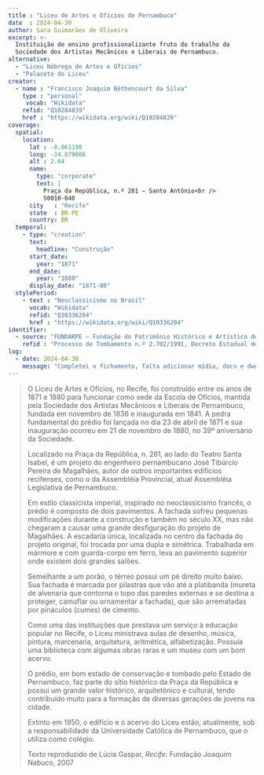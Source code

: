```yaml
---
title : "Liceu de Artes e Ofícios de Pernambuco"
date  : 2024-04-30
author: Sara Guimarães de Oliveira
excerpt: >-
  Instituição de ensino profissionalizante fruto do trabalho da
  Sociedade dos Artistas Mecânicos e Liberais de Pernambuco.
alternative:
  - "Liceu Nóbrega de Artes e Ofícios"
  - "Palacete do Liceu"
creator:
  - name : "Francisco Joaquim Béthencourt da Silva"
    type : "personal"
     vocab: "Wikidata"
    refid: "Q10284839"
    href : "https://wikidata.org/wiki/Q10284839"
coverage:
  spatial:
    location:
      lat : -8.061198 
      long: -34.879008
      alt : 2.64
      name:
        type: "corporate"
        text: |
          Praça da República, n.º 281 – Santo Antônio<br />
          50010-040
      city   : "Recife"
      state  : BR-PE
      country: BR
  temporal:
    - type: "creation"
      text:
        headline: "Construção"
      start_date:
        year: "1871"
      end_date:
        year: "1880"
      display_date: "1871-80"
  stylePeriod:
    - text : "Neoclassicismo no Brasil"
      vocab: "Wikidata"
      refid: "Q10336204"
      href : "https://wikidata.org/wiki/Q10336204"
identifier:
  - source: "FUNDARPE – Fundação do Patrimônio Histórico e Artístico de Pernambuco"
    refid : "Processo de Tombamento n.º 2.702/1991, Decreto Estadual de Homologação n.º 17.348, de 28/02/1994."
log:
  - date: 2024-04-30
    message: "Completei o fichamento, falta adicionar mídia, docs e dwg"
---
```


> O Liceu de Artes e Ofícios, no Recife, foi construído entre os anos de 1871 e 1880
> para funcionar como sede da Escola de Ofícios, mantida pela Sociedade dos Artistas
> Mecânicos e Liberais de Pernambuco, fundada em novembro de 1836 e inaugurada em 1841.
> A pedra fundamental do prédio foi lançada no dia 23 de abril de 1871 e sua 
> inauguração ocorreu em 21 de novembro de 1880, no 39º aniversário da Sociedade.
> 
> Localizado na Praça da República, n. 281, ao lado do Teatro Santa Isabel,
> é um projeto do engenheiro pernambucano José Tibúrcio Pereira de Magalhães,
> autor de outros importantes edifícios recifenses, como o da Assembléia Provincial,
> atual Assembléia Legislativa de Pernambuco.
> 
> Em estilo classicista imperial, inspirado no neoclassicismo francês,
> o prédio é composto de dois pavimentos. A fachada sofreu pequenas modificações
> durante a construção e também no século XX, mas não chegaram a causar uma
> grande desfiguração do projeto de Magalhães. A escadaria única, localizada no
> centro da fachada do projeto original, foi trocada por uma dupla e simétrica.
> Trabalhada em mármore e com guarda-corpo em ferro, leva ao pavimento superior
> onde existem dois grandes salões.
> 
> Semelhante a um porão, o térreo possui um pé direito muito baixo. Sua fachada é
> marcada por pilastras que vão até a platibanda (mureta de alvenaria que contorna
> o topo das paredes externas e se destina a proteger, camuflar ou ornamentar a fachada),
> que são arrematadas por pináculos (cumes) de cimento.
> 
> Como uma das instituições que prestava um serviço à educação popular no Recife,
> o Liceu ministrava aulas de desenho, música, pintura, marcenaria, arquitetura, aritmética,
> alfabetização. Possuía uma biblioteca com algumas obras raras e um museu com um bom acervo.
> 
> O prédio, em bom estado de conservação e tombado pelo Estado de Pernambuco,
> faz parte do sítio histórico da Praça da República e possui um grande valor histórico,
> arquitetônico e cultural, tendo contribuído muito para a formação de diversas gerações
> de jovens na cidade.
> 
>  Extinto em 1950, o edifício e o acervo do Liceu estão, atualmente, sob a responsabilidade
>  da Universidade Católica de Pernambuco, que o utiliza como colégio.
> 
> 
> <footer class="figure-caption">Texto reproduzido
> de Lúcia Gaspar, <cite>Recife</cite>: Fundação Joaquim Nabuco, 2007</footer>
